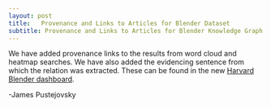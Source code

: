 ```yaml
---
layout: post
title:   Provenance and Links to Articles for Blender Dataset
subtitle: Provenance and Links to Articles for Blender Knowledge Graph Dataset 
---
```

We have added provenance links to the results from word cloud and heatmap searches. We have also added the evidencing sentence from which the relation was extracted.  These can be found in the new 
[Harvard Blender dashboard](http://morbius.cs-i.brandeis.edu:23762/app/kibana#/dashboard/51bf2350-79d4-11ea-84c5-0f2dcbb991c3).

 

-James Pustejovsky

